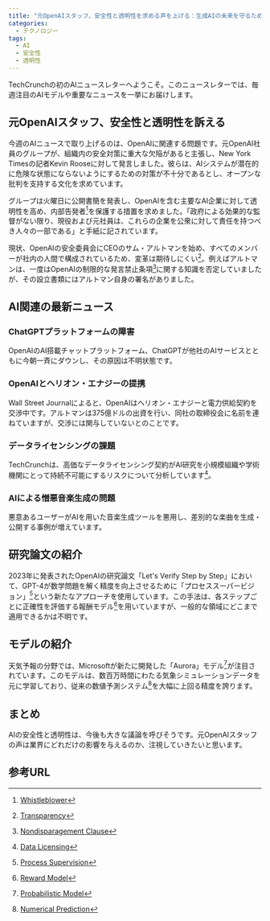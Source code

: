 ```yaml
---
title: "元OpenAIスタッフ、安全性と透明性を求める声を上げる：生成AIの未来を守るために"
categories:
  - テクノロジー
tags:
  - AI
  - 安全性
  - 透明性
---
```

TechCrunchの初のAIニュースレターへようこそ。このニュースレターでは、毎週注目のAIモデルや重要なニュースを一挙にお届けします。

## 元OpenAIスタッフ、安全性と透明性を訴える

今週のAIニュースで取り上げるのは、OpenAIに関連する問題です。元OpenAI社員のグループが、組織内の安全対策に重大な欠陥があると主張し、New York Timesの記者Kevin Rooseに対して発言しました。彼らは、AIシステムが潜在的に危険な状態にならないようにするための対策が不十分であるとし、オープンな批判を支持する文化を求めています。

グループは火曜日に公開書簡を発表し、OpenAIを含む主要なAI企業に対して透明性を高め、内部告発者[^1]を保護する措置を求めました。「政府による効果的な監督がない限り、現役および元社員は、これらの企業を公衆に対して責任を持つべき人々の一部である」と手紙に記されています。

現状、OpenAIの安全委員会にCEOのサム・アルトマンを始め、すべてのメンバーが社内の人間で構成されているため、変革は期待しにくい[^2]。例えばアルトマンは、一度はOpenAIの制限的な発言禁止条項[^3]に関する知識を否定していましたが、その設立書類にはアルトマン自身の署名がありました。

## AI関連の最新ニュース

### ChatGPTプラットフォームの障害
OpenAIのAI搭載チャットプラットフォーム、ChatGPTが他社のAIサービスとともに今朝一斉にダウンし、その原因は不明状態です。

### OpenAIとヘリオン・エナジーの提携
Wall Street Journalによると、OpenAIはヘリオン・エナジーと電力供給契約を交渉中です。アルトマンは375億ドルの出資を行い、同社の取締役会に名前を連ねていますが、交渉には関与していないとのことです。

### データライセンシングの課題
TechCrunchは、高価なデータライセンシング契約がAI研究を小規模組織や学術機関にとって持続不可能にするリスクについて分析しています[^4]。

### AIによる憎悪音楽生成の問題
悪意あるユーザーがAIを用いた音楽生成ツールを悪用し、差別的な楽曲を生成・公開する事例が増えています。

## 研究論文の紹介

2023年に発表されたOpenAIの研究論文「Let's Verify Step by Step」において、GPT-4が数学問題を解く精度を向上させるために「プロセススーパービジョン」[^5]という新たなアプローチを使用しています。この手法は、各ステップごとに正確性を評価する報酬モデル[^6]を用いていますが、一般的な領域にどこまで適用できるかは不明です。

## モデルの紹介

天気予報の分野では、Microsoftが新たに開発した「Aurora」モデル[^7]が注目されています。このモデルは、数百万時間にわたる気象シミュレーションデータを元に学習しており、従来の数値予測システム[^8]を大幅に上回る精度を誇ります。

## まとめ

AIの安全性と透明性は、今後も大きな議論を呼びそうです。元OpenAIスタッフの声は業界にどれだけの影響を与えるのか、注視していきたいと思います。

## 参考URL

[^1]: [Whistleblower](https://eow.alc.co.jp/search?q=whistleblower)
[^2]: [Transparency](https://ejje.weblio.jp/content/transparency)
[^3]: [Nondisparagement Clause](https://www.law.cornell.edu/wex/nondisparagement_clause)
[^4]: [Data Licensing](https://legal.thomsonreuters.com/en/insights/articles/data-licensing-taking-into-account-data-ownership)
[^5]: [Process Supervision](https://openai.com/index/improving-mathematical-reasoning-with-process-supervision/)
[^6]: [Reward Model](https://qiita.com/omiita/items/c355bc4c26eca2817324)
[^7]: [Probabilistic Model](https://ejje.weblio.jp/content/probabilistic+model)
[^8]: [Numerical Prediction](https://www.dbs.ifi.lmu.de/Lehre/KDD/SS16/skript/7_Numerical_Prediction.pdf)
[^9]: [Universal Basic Income](https://www.nomuraholdings.com/jp/csr/sustainable/finance/research/rs202012_12.html#:~:text=%E3%81%AE%E5%8F%AF%E8%83%BD%E6%80%A7-,%E6%96%B0%E5%9E%8B%E3%82%B3%E3%83%AD%E3%83%8A%E7%A6%BD%E3%81%A7%E6%8F%BA%E3%82%89%E3%81%90%E6%89%80%E5%BE%97%E4%BF%9D%E9%9A%9C%E3%81%A8,%E3%83%99%E3%83%BC%E3%82%B7%E3%83%83%E3%82%AF%E3%82%A4%E3%83%B3%E3%82%AB%E3%83%A0%E3%81%AE%E5%8F%AF%E8%83%BD%E6%80%A7&text=UBI%E3%81%A8%E3%81%AF%E3%80%81%E5%85%A8%E3%81%A6%E3%81%AE,%E6%94%AF%E7%B5%A6%E3%81%8C%E5%8F%AF%E8%83%BD%E3%81%A7%E3%81%82%E3%82%8B%E3%80%82)
[^10]: [Safety Commission](https://eow.alc.co.jp/search?q=safety+commission)
